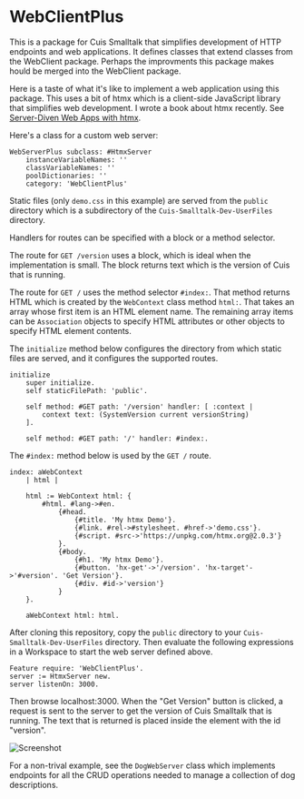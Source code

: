 # WebClientPlus

This is a package for Cuis Smalltalk that simplifies development of HTTP endpoints
and web applications. It defines classes that extend classes from the WebClient package.
Perhaps the improvments this package makes hould be merged into the WebClient package.

Here is a taste of what it's like to implement a web application using this package.
This uses a bit of htmx which is a client-side JavaScript library
that simplifies web development.
I wrote a book about htmx recently.
See [Server-Diven Web Apps with htmx](https://pragprog.com/titles/mvhtmx/server-driven-web-apps-with-htmx/).

Here's a class for a custom web server:

```smalltalk
WebServerPlus subclass: #HtmxServer
    instanceVariableNames: ''
    classVariableNames: ''
    poolDictionaries: ''
    category: 'WebClientPlus'
```

Static files (only `demo.css` in this example) are served from the `public` directory
which is a subdirectory of the `Cuis-Smalltalk-Dev-UserFiles` directory.

Handlers for routes can be specified with a block or a method selector.

The route for `GET /version` uses a block, which is ideal when the implementation is small.
The block returns text which is the version of Cuis that is running.

The route for `GET /` uses the method selector `#index:`.
That method returns HTML which is created by the `WebContext` class method `html:`.
That takes an array whose first item is an HTML element name.
The remaining array items can be `Association` objects to specify HTML attributes
or other objects to specify HTML element contents.

The `initialize` method below configures the directory from which static files are served,
and it configures the supported routes.

```smalltalk
initialize
    super initialize.
    self staticFilePath: 'public'.    
    
    self method: #GET path: '/version' handler: [ :context |
        context text: (SystemVersion current versionString)
    ].
    
    self method: #GET path: '/' handler: #index:.
```

The `#index:` method below is used by the `GET /` route.

```smalltalk
index: aWebContext
    | html |
        
    html := WebContext html: {
        #html. #lang->#en.
            {#head.
                {#title. 'My htmx Demo'}.
                {#link. #rel->#stylesheet. #href->'demo.css'}.
                {#script. #src->'https://unpkg.com/htmx.org@2.0.3'}
            }.
            {#body.
                {#h1. 'My htmx Demo'}.
                {#button. 'hx-get'->'/version'. 'hx-target'->'#version'. 'Get Version'}.
                {#div. #id->'version'}
            }
    }.
        
    aWebContext html: html.
```

After cloning this repository, copy the `public` directory
to your `Cuis-Smalltalk-Dev-UserFiles` directory.
Then evaluate the following expressions in a Workspace
to start the web server defined above.

```smalltalk
Feature require: 'WebClientPlus'.
server := HtmxServer new.
server listenOn: 3000.
```

Then browse localhost:3000.
When the "Get Version" button is clicked, a request is sent to the server
to get the version of Cuis Smalltalk that is running.
The text that is returned is placed inside the element with the id "version".

![Screenshot](https://mvolkmann.github.io/blog/assets/Cuis-Smalltalk-WebClientPlus-demo.png)

For a non-trival example, see the `DogWebServer` class which implements endpoints
for all the CRUD operations needed to manage a collection of dog descriptions.
